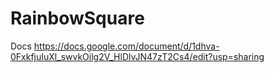 # RainbowSquare
 
Docs
https://docs.google.com/document/d/1dhva-0FxkfjuIuXl_swvkOilg2V_HlDlvJN47zT2Cs4/edit?usp=sharing

